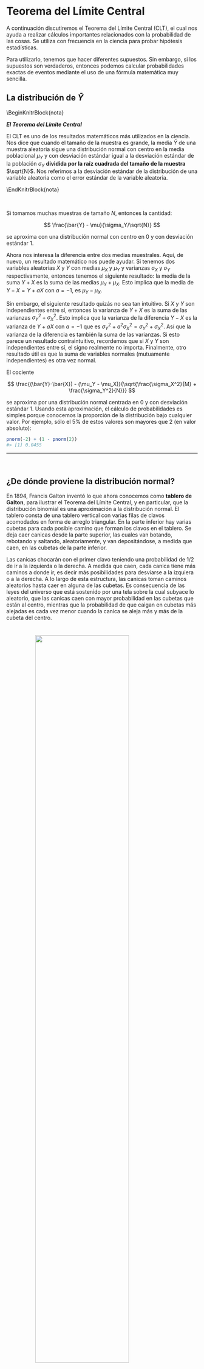 
# Teorema del Límite Central

<style>
  .espacio {
     margin-bottom: 1cm;
  }
</style>

<style>
  .espacio3 {
     margin-bottom: 3cm;
  }
</style>




A continuación discutiremos el Teorema del Límite Central (CLT), el cual nos ayuda a realizar cálculos importantes relacionados con la probabilidad de las cosas. Se utiliza con frecuencia en la ciencia para probar hipótesis estadísticas. 

Para utilizarlo, tenemos que hacer diferentes supuestos. Sin embargo, si los supuestos son verdaderos, entonces podemos calcular probabilidades exactas de eventos mediante el uso de una fórmula matemática muy sencilla.

## La distribución de $\bar{Y}$

\BeginKnitrBlock{nota}<div class="nota">**_El Teorema del Límite Central_**
  
El CLT es uno de los resultados matemáticos más utilizados en la ciencia. Nos dice que cuando el tamaño de la muestra es grande, la media $\bar{Y}$ de una muestra aleatoria sigue una distribución normal con centro en la media poblacional $\mu_Y$ y con desviación estándar igual a la desviación estándar de la población $\sigma_Y$ **dividida por la raíz cuadrada del tamaño de la muestra** $\sqrt{N}$. Nos referimos a la desviación estándar de la distribución de una variable aleatoria como el error estándar de la variable aleatoria.</div>\EndKnitrBlock{nota}

<br>

Si tomamos muchas muestras de tamaño $N$, entonces la cantidad:

$$
\frac{\bar{Y} - \mu}{\sigma_Y/\sqrt{N}}
$$

se aproxima con una distribución normal con centro en 0 y con desviación estándar 1.

Ahora nos interesa la diferencia entre dos medias muestrales. Aquí, de nuevo, un resultado matemático nos puede ayudar. Si tenemos dos variables aleatorias $X$ y $Y$ con medias $\mu_X$ y $\mu_Y$ y varianzas $\sigma_X$ y $\sigma_Y$ respectivamente, entonces tenemos el siguiente resultado: la media de la suma $Y + X$ es la suma de las medias $\mu_Y + \mu_X$. Esto implica que la media de $Y - X = Y + aX$ con $a = -1$, es $\mu_Y - \mu_X$. 

Sin embargo, el siguiente resultado quizás no sea tan intuitivo. Si $X$ y $Y$ son independientes entre sí, entonces la varianza de $Y + X$ es la suma de las varianzas $\sigma_Y^2 + \sigma_X^2$. Esto implica que la varianza de la diferencia $Y - X$ es la varianza de $Y + aX$ con $a = -1$ que es $\sigma^2_Y + a^2\sigma_X^2 = \sigma ^ 2_Y + \sigma_X ^ 2$. Así que la varianza de la diferencia es también la suma de las varianzas. Si esto parece un resultado contraintuitivo, recordemos que si $X$ y $Y$ son independientes entre sí, el signo realmente no importa. Finalmente, otro resultado útil es que la suma de variables normales (mutuamente independientes) es otra vez normal.

El cociente 

$$
\frac{(\bar{Y}-\bar{X}) - (\mu_Y - \mu_X)}{\sqrt{\frac{\sigma_X^2}{M} + \frac{\sigma_Y^2}{N}}}
$$

se aproxima por una distribución normal centrada en 0 y con desviación estándar 1. Usando esta aproximación, el cálculo de probabilidades es simples porque conocemos la proporción de la distribución bajo cualquier valor. Por ejemplo, sólo el 5% de estos valores son mayores que 2 (en valor absoluto):


```r
pnorm(-2) + (1 - pnorm(2))
#> [1] 0.0455
```

---

<br>

## ¿De dónde proviene la distribución normal?

En 1894, Francis Galton inventó lo que ahora conocemos como **tablero de Galton**, para ilustrar el Teorema del Límite Central, y en particular, que la distribución binomial es una aproximación a la distribución normal. El tablero consta de una tablero vertical con varias filas de clavos acomodados en forma de arreglo triangular. En la parte inferior hay varias cubetas para cada posible camino que forman los clavos en el tablero. Se deja caer canicas desde la parte superior, las cuales van botando, rebotando y saltando, aleatoriamente, y van depositándose, a medida que caen, en las cubetas de la parte inferior. 

Las canicas chocarán con el primer clavo teniendo una probabilidad de $1/2$ de ir a la izquierda o la derecha. A medida que caen, cada canica tiene más caminos a donde ir, es decir más posibilidades para desviarse a la izquiera o a la derecha. A lo largo de esta estructura, las canicas toman caminos aleatorios hasta caer en alguna de las cubetas. Es consecuencia de las leyes del universo que está sostenido por una tela sobre la cual subyace lo aleatorio, que las canicas caen con mayor probabilidad en las cubetas que están al centro, mientras que la probabilidad de que caigan en cubetas más alejadas es cada vez menor cuando la canica se aleja más y más de la cubeta del centro.

<p class="espacio">
</p>

<img src="figuras/galton.png" width="70%" style="display: block; margin: auto;" />

<p class="espacio">
</p>

<img src="figuras/galton_70.gif" width="40%" style="display: block; margin: auto;" />

<p class="espacio">
</p>

\BeginKnitrBlock{information}<div class="information">**Nota:** Puedes ver el script para hacer la simulación del tablero de Galton [aquí](https://github.com/andreuboada/est-aplicada-3-2018/blob/master/recursos/tablero_galton.r).</div>\EndKnitrBlock{information}

<br>

La primera versión de este teorema fue postulada por el matemático francés Abraham De Moivre que, en un notable artículo publicado en 1733, usó la distribución normal para aproximar la distribución del número de soles resultante de muchos lanzamientos de una moneda justa. Este hallazgo estaba muy por delante de su tiempo y permaneció en el olvido hasta que el famoso matemático francés Pierre-Simon Laplace lo rescató de la oscuridad en su monumental obra __Théorie analytique des probabilités__, publicada en 1812. Laplace extendió el hallazgo de De Moivre al aproximar la distribución binomial en general con la distribución normal. El teorema en su forma más general fue demostrado por primera vez por el príncipe de las matemáticas, Carl Friedrich Gauss, en 1813. Hoy en día es conocida en su honor como **distribución Gaussiana**, cuando en su tiempo no era más que la **ley del error**.

Supongamos que $x$ y $y$ son errores **independientes** cometidos al azar cuando se han hecho dos mediciones __independientemente__ una de la otra.

<img src="04-tlc_files/figure-html/unnamed-chunk-8-1.png" width="70%" style="display: block; margin: auto;" />

<br>

\noindent
De tal forma que se cumple que
$$
g(r) \Delta x \Delta y = f(x) \Delta x f(y) \Delta y,
$$
por lo cual
$$
g(r) = f(x)f(y).
$$
Esto significa nada más que la magnitud del error $g(r)$ es el producto de las magnitudes de los errores en $x$ y $y$ **de forma independiente**.
\noindent
Las coordenadas $x$,$y$ son tales que
$$
x = r \cos(\theta), \; \;\; y = r\mbox{sen}(\theta).
$$
Sabemos que
\begin{eqnarray*}
\dfrac{dx}{d\theta} &=& -r\mbox{sen}(\theta)\\
\dfrac{dy}{d\theta} &=& r \cos{(\theta)}
\end{eqnarray*}

Derivando con respecto a $\theta$:
\noindent
\begin{eqnarray*}
0 &=& \dfrac{d f(x)}{d \theta} f(y) + \dfrac{d f(y)}{d \theta} f(x)\\
&=& \dfrac{df}{dx}\cdot \dfrac{d x}{d \theta}\cdot f(y) + \dfrac{d f}{d y}\cdot\dfrac{d y}{d\theta} \cdot f(x) \\
&=& -r f^\prime(x) \mbox{sen}(\theta)f(y) + f^\prime(y)\cdot r \cos(\theta) f(x)\\
&=& -y f^\prime(x)f(y) + xf^\prime(y)f(x).
\end{eqnarray*}
Por lo tanto, 
$$
yf^\prime(x)f(y) = x f^\prime(y)f(x).
$$
Se tiene que
$$
\dfrac{f^\prime(x)}{f(x)x} = \dfrac{f^\prime(y)}{f(y)y},
$$
para toda $x$ y $y$. Como $x$ y $y$ son mediciones arbitrarias, esto implica que
$$
\dfrac{f^\prime(x)}{f(x)x}
$$
debe ser constante. Por lo tanto,
$$
\displaystyle{\int{\dfrac{f^\prime(x)}{f(x)x}}\,dx = \int{c \,dx}}. 
$$
Multiplicando por $x$,
$$
\displaystyle{\int{\dfrac{f^\prime(x)}{f(x)}}\,dx = \int{cx\, dx}}. 
$$
Por lo cual,
$$
\mbox{ln}f(x) = c\cdot \dfrac{x^2}{2} + c^\prime.
$$

### ¿Qué signo tiene c?

Vemos que
$$
f(x) = Ae^{c\frac{x^2}{2}},
$$
donde $A=e^{c^\prime}$. Como $f(x)$ es la función de densidad de este fenómeno de errores independientes entonces se debe cumplir que:
$$
1 = \displaystyle{\int f(x)\, dx},
$$
y podemos concluir que $c<0$, para que $f(x)$ pueda ser función de densidad.
\noindent
Integramos:
$$
A \displaystyle{\int{e^{c\cdot \frac{x^2}{2}}}\, dx}.
$$
Sea $u=\sqrt{-\dfrac{c}{2}}x$, entonces $du = \sqrt{-\dfrac{c}{2}}\,dx$. Por lo cual,
$$
1 = A\sqrt{-\dfrac{2}{c}} \displaystyle{\int_{-\infty}^{\infty}{e^{-u^2}}\,du = A \sqrt{-\dfrac{2}{c}} \cdot \sqrt{\pi}}.
$$
Para obtener lo anterior, se desea demostrar que 
\noindent
\[
\boxed{\int_0^\infty{e^{-x^2}dx} = \dfrac{\sqrt{\pi}}{2}.}
\]
Sea 
\[
I = \int_{-\infty}^\infty{e^{-x^2}dx}, 
\]
entonces
\[
I^2=\left(\int_{-\infty}^\infty{e^{-x^2}dx}\right)\left(\int_{-\infty}^\infty{e^{-y^2}dy}\right)=\int_{-\infty}^\infty{\int_{-\infty}^{\infty}{e^{-(x^2+y^2)}dxdy}}.
\]
Si $x=r\mbox{cos}(\theta)$ y $y=r\mbox{sen}(\theta)$ entonces $x^2+y^2=r^2$ y se puede demostrar que $dxdy=rd\theta dr$. Por lo tanto,
\begin{eqnarray*}
I^2&=&\int_{-\infty}^\infty{\int_{-\infty}^{\infty}{e^{-(x^2+y^2)}dxdy}}\\
&=&\int_{0}^\infty{\int_{0}^{2\pi}{re^{-r^2}d\theta dr}}\\
&=&-\pi\int_{0}^{\infty}{-2re^{-r^2}dr}\\
&=&-\pi e^{-r^2}{\biggr\rvert_{0}^{\infty}}\\
&=&\pi.
\end{eqnarray*}
Por lo cual, $I=\sqrt{\pi}$. Como $e^{-x^2}$ es una función simétrica alrededor de $0$, entonces se tiene, finalmente, que
\[
\int_{0}^{\infty}{e^{-x^2}dx}=\dfrac{1}{2}\int_{-\infty}^{\infty}{e^{-x^2}dx}=\dfrac{\sqrt{\pi}}{2}.
\]

Finalmente,
$$
1 =A \sqrt{-\dfrac{2}{c}} \cdot \sqrt{\pi},
$$
y despejando $A$, obtenemos que
$$
A = \sqrt{-\dfrac{c}{2\pi}}.
$$

Sean $\mu$, el valor esperado de $X$, y $\sigma^2$ la varianza de $X$, $E(X)$ y $V(X)$, respectivamente. Vemos que
\noindent
\begin{eqnarray*}
E(X) &=& \displaystyle{\int_{-\infty}^{\infty}{Ax e^{c\frac{x^2}{2}}}\, dx}\\
&=& \sqrt{-\dfrac{c}{2\pi}}\displaystyle{\int_{-\infty}^\infty{xe^{c\frac{x^2}{2}}}\,dx}.
\end{eqnarray*}
Por lo tanto, 
$$
E(X) = -\dfrac{1}{c} \sqrt{-\dfrac{c}{2\pi}}\,e^{c\frac{x^2}{2}}{\biggr\rvert_{-\infty}^{\infty}}=0.
$$
Ahora bien,
$$
E(X^2) = V(X).
$$
Tenemos que
$$
E(X^2) = \sqrt{-\dfrac{c}{2\pi}} \displaystyle{\int_{-\infty}^\infty{x^2e^{c\frac{x^2}{2}}}\,dx}.
$$
Integrando por partes (con $u=x$ y $dv = xe^{c\frac{x^2}{2}}\,dx$) ahora obtenemos
\begin{eqnarray*}
\sigma^2 = V(X) &=& \sqrt{-\dfrac{c}{2\pi}} \left(\dfrac{1}{c}xe^{cx^2/2}{\biggr\rvert_{-\infty}^{\infty}} - \dfrac{1}{c}\displaystyle{\int_{-\infty}^{\infty}{e^{c{x^2/2}}\,dx}}\right) \\
&=& \sqrt{-\dfrac{c}{2\pi}} \left(-\dfrac{1}{c}\displaystyle{\int_{-\infty}^{\infty}{e^{cx^2/2}}\,dx}\right) \\
&=& \sqrt{-\dfrac{c}{2\pi}} \cdot \left(\dfrac{1}{c}\right) \cdot \sqrt{-\dfrac{2\pi}{c}}.
\end{eqnarray*}
Por lo cual,
$$
c = - \dfrac{1}{\sigma^2}.
$$
Finalmente, la distribución de $X$ con media $0$ y varianza $\sigma^2$ es
$$
f(x) = \dfrac{1}{\sqrt{2\pi\sigma^2}}\,e^{-\frac{1}{2\sigma^2}x^2}.
$$
Si ahora la media es $\mu$, entonces
$$
f(x) = \dfrac{1}{\sqrt{2\pi\sigma^2}}\,e^{-\frac{1}{2\sigma^2}(x-\mu)^2}.
$$

## Otras observaciones

Otras propiedades de esta distribución se pueden obtener buscando los puntos críticos de su función de densidad
$$
f(x) = Ae^{cx^2/2}.
$$
La primera derivada es
$$
f^\prime(x) = A e^{cx^2/2}\cdot cx.
$$
Por lo que $f^\prime(x)=0$ cuando $x=0$. La segunda derivada es 
$$
f^{\prime\prime}(x) = cA\left(e^{cx^2/2}+xe^{cx^2/2}\cdot cx\right).
$$
Por lo tanto,
\begin{eqnarray*}
f^{\prime\prime}(0) &=& cA \\
&=& c\sqrt{-\dfrac{c}{2\pi}} \\
&=& \sqrt{\dfrac{1}{2\pi\sigma^2}} > 0.
\end{eqnarray*}

Por lo tanto, si $\sigma^2 = 1$, entonces el máximo de $f(x)$ se alcanza en $x=0$, que coincide con la media, y el valor de $f$ en $x=0$ es
$$
\sqrt{\dfrac{1}{2\pi}} \approx 0.3989.
$$
Ahora bien, $f^{\prime\prime}(0) = 0$ si y sólo si
$$
e^{cx^2/2} = -cx^2 e^{cx^2/2},
$$
que ocurre si y sólo si
$$
x = \pm \sigma.
$$
Esto quiere decir que $f(x)$ tiene puntos de inflexión en $-\sigma$ y $\sigma$.

<img src="04-tlc_files/figure-html/unnamed-chunk-9-1.png" width="70%" style="display: block; margin: auto;" />

## Diagramas de caja y brazos
Los diagramas de caja y brazos son muy populares, e intentan mostrar gráficamente algo similar al resumen de cinco números de Tukey:

</br>
<a href="https://upload.wikimedia.org/wikipedia/commons/thumb/2/25/Boxplot.svg/457px-Boxplot.svg.png">
<img src="https://upload.wikimedia.org/wikipedia/commons/thumb/2/25/Boxplot.svg/457px-Boxplot.svg.png" width="300px">
<p>
Imagen de Wikipedia.
</p>
</a>
</br>

Como vemos en la imagen superior el método muestra la mediana como una línea horizontal (medida de tendencia central), los bordes de la caja indican los cuartiles inferior y superior (o cuantiles 0.25 y 0.75). La distancia entre estos dos se conoce como rango intercuartílico o *IQR* por sus siglas en inglés, el IQR es una medida de dispersión. Alrededor del 50\% de los datos están entre los cuartiles inferior y superior, es así que si el rango intercuartílico es chico los datos de enmedio están muy cercanos alrededor de la mediana, si el rango intercunatílico es grande los datos de enmedio están dispersos alrededor de la mediana. Adicionalmente, las distancias relativas de los cuartiles a lamediana nos dan información de la forma de la distribución, si una es mayor a la otra la distribucción está sesgada.

Las líneas punteadas del diagrama superior indican los *valores adyacentes*, el valor adyacente superior se calcula de la siguiente forma: se toma el dato más grande que está a no más de $1.5IQR$ del cuartil superior. Los valores adyacentes también nos dan un resumen de la forma y dispersión, pero lo hacen para los valores extremos, o colas de la distribución.

Finalmente, los datos mayores (o menores) a los valores adyacentes se grafican de manera individual como puntos. Si hay datos atípicos suelen aparecer como estos puntos graficados individualmente.

### Ejemplo {-}

En el caso de los cantantes obtenemos la siguiente gráfica:


```r
library(lattice)
library(tidyverse)
# calculamos la estatura en centímetros
singer$estatura.m <- singer$height * 2.54
```

Veamos la estructura de los datos:


```r
singer %>% sample_n(10) %>% knitr::kable()
```

       height  voice.part    estatura.m
----  -------  -----------  -----------
19         62  Soprano 1            157
196        75  Bass 1               190
140        65  Tenor 1              165
37         63  Soprano 2            160
2          62  Soprano 1            157
108        64  Alto 2               163
114        67  Alto 2               170
67         65  Alto 1               165
167        68  Tenor 2              173
175        73  Bass 1               185


```r
singer.medians <- singer %>%
  group_by(voice.part) %>%
  mutate(mediana = median(estatura.m),
         media = mean(estatura.m))

library(forcats)
singer.medians$voice.part.2 <- fct_reorder(.f = singer.medians$voice.part, .x = singer.medians$mediana, .fun = median)

ggplot(singer.medians, aes(x = voice.part.2, y = estatura.m)) + 
  geom_boxplot() +
  geom_jitter(position = position_jitter(height = 0.8, width = 0.3), 
    color = "darkgray", alpha = 0.5) +
  geom_point(aes(y = media), colour = "red", size = 2) + 
  coord_flip()
```

<img src="04-tlc_files/figure-html/unnamed-chunk-12-1.png" width="70%" style="display: block; margin: auto;" />

---

<br>

Consideramos las siguientes mediciones de ozono en el aire, producidas por la red automática de monitoreo ambiental ([SIMA](http://www.aire.df.gob.mx/default.php?opc='aKBhnmI='&opcion=Zg==)). Las mediciones son concentración de ozono (en ppb o partes por billón) para las estaciones de Tlalnepantla e Iztapalapa, tomadas a las 2 pm, durante 2014. 

**Una exposición de 110 ppb durante una hora se considera aguda.**

<img src="04-tlc_files/figure-html/unnamed-chunk-13-1.png" width="70%" style="display: block; margin: auto;" />

![](figuras/manicule2.jpg) 
<div class="centered">
<p class="espacio">
</p>
La distribución de ozono (en cualquier estación) es...

(a) Simétrica.  

(b) Tiene sesgo a la derecha. 

(c) Tiene sesgo a la izquierda. 

<p class="espacio3">
</p>
</div>
<br>

---

<br>

## Gráficas de cuantiles teóricos

\BeginKnitrBlock{nota}<div class="nota">Supongamos que $G$ es la función de distribución de una variable aleatoria continua, tal que $G$ es diferenciable y tiene derivada positiva (por ejemplo, si la variable aleatoria tiene densidad positiva y continua en todos los reales). Entonces podemos construir la función $q:(0,1) \to (\infty, \infty)$ dada por: $$q(f)=G^{-1}(f)$$ para cualquier $f \in (0,1)$. Decimos que $q$ es la **función de cuantiles** de la variable aleatoria con distribución $G$. Bajo esta definición, es claro que si $X$ tiene distribución $G$, entonces $P(X<q(f))=G(q(f))=f$.</div>\EndKnitrBlock{nota}

### Ejemplo: normal {-}
Abajo vemos cómo se ve la gráfica de cuantiles de una variable aleatoria normal estándar. A esta función la denotamos como $q_{0,1}(f)$, y en general, a la función de cuantiles de una distribución $Normal(\mu, \sigma^2)$ la denotamos por $q_{\mu, \sigma}(f)$.


```r
ggplot(data = data.frame(x = 0), mapping = aes(x = x)) +
  stat_function(fun = qnorm) + xlim(0.001,0.999) +
  xlab('Cuantil (f)') + ylab('q')
```

<img src="04-tlc_files/figure-html/unnamed-chunk-15-1.png" width="70%" style="display: block; margin: auto;" />

Notemos que $q_{\mu, \sigma}(f) \to \infty$ cunado $f \to 1$, y el cuantil $1$ no esta definido. Análogamente el cuantil $0$ tampoco está definido.

<p class="espacio">
</p>

![](figuras/manicule2.jpg) 
<div class="centered">
<p class="espacio">
</p>
¿Cómo se ve la gráfica de cuantiles de una variable aleatoria uniforme?

(a) Similar al caso normal (una curva).

(b) Como una recta horizontal.

(c) Como una recta vertical.

(d) Como una diagonal.

<p class="espacio3">
</p>
</div>
<br>

## Gráficas de cuantiles para un conjunto de datos

Hay varias maneras razonables de definir los cuantiles de un conjunto de datos, (ver Hyndman y Fan 1996 para una resumen de lo que usan los paquetes estadísticos). Nosotros adoptamos la siguiente construcción:

<p class="espacio3">
</p>

\BeginKnitrBlock{nota}<div class="nota">**Cuantiles de un conjunto de datos.** Si $x_1,...,x_n$ es el conjunto de datos, 
los ordenamos de manera creciente para obtener $x_{(1)},...,x_{(n)}$, donde
$x_{(1)}$ es la observación más chica y $x_{(n)}$ la más grande.
Definimos
$$f_i=\frac{i-0.5}{n}$$
y decimos que $x_{(i)}$ es el cuantil $f_i$.
Si se deseara calcular otros cuantiles $f$, se podría interpolar o 
extrapolar con los puntos $x_{(1)},...,x_{(n)}$ y $f_1,...,f_n$, pero esto no tiene tanto sentido.</div>\EndKnitrBlock{nota}

<p class="espacio">
</p>

Podemos hacer gráficas de la función de cuantiles de manera fácil. Estas gráficas se hacen, aproximadamente, como sigue: se ordenan los datos del más chico al más grande, se enumeran como índice, y graficamos los pares resultantes con el índice en el eje horizontal.


```r
library(ggplot2)
library(reshape2) # aquí están los datos de propinas
n <- length(tips$total_bill)
tips$probs <- (1:n - 0.5) / n
tips$cuantiles <- quantile(tips$total_bill, probs = tips$probs, type = 5) 
ggplot(tips, aes(x=probs, y = cuantiles)) + 
  xlab('Cuantil (f)') + 
  ylab('Dólares') + 
  geom_point()
```

<img src="04-tlc_files/figure-html/unnamed-chunk-17-1.png" width="70%" style="display: block; margin: auto;" />

### ¿Qué buscar en una gráfica de cuantiles?
Las gráficas de cuantiles son conceptualmente simples; sin embargo, su interpretación efectiva requiere práctica. Algunas guías son:

1. Podemos leer fácilmente la mediana y los cuartos.

2. Regiones en la escala de medición de los datos (dimensión vertical) con densidades de datos más altas se ven como pendientes bajas en la gráfica. Mientras que pendientes altas indican densidades de datos relativamente más bajas.

3. Una mayor pendiente en la forma general de la gráfica (por ejemplo, en la recta que une los cuartos) indica dispersiones más grandes.

4. Si el conjunto de datos se distribuye aproximadamente uniforme, entonces la gráfica debe parecerse a una recta (diagonal).

5. De manera más general: en las regiones donde el histograma crece conforme aumentan los valores en el conjunto de datos, la pendiente de la gráfica de cuantiles es decreciente (así que la gráfica de cuantiles es cóncava hacia abajo). Cuando el histograma decrece conforme aumentan los valores en el conjunto de datos, la pendiente de la gráfica de cuantiles es creciente (así que observamos concavidad hacia arriba).

6. Si la distribución tiene más dispersión hacia la derecha, la figura general de la gráfica es cóncava hacia arriba. Si tiene más dispersión a la izquierda, es cóncava hacia abajo.

7. ¿Cómo se ve una distribución que parece tener grupos definidos donde se acumulan los datos?


```r
num_sim <- 300
grupos <- data.frame(
  gpo = sample(1:3, size = 300, replace = TRUE, prob = c(0.25, 0.25, 0.5)))
grupos$x <- ifelse(grupos$gpo == 1, rnorm(num_sim, mean = 0), 
  ifelse(grupos$gpo == 2, rnorm(num_sim, 10, 2), rnorm(num_sim, mean = 20, 2)))
hist(grupos$x)
n <- length(grupos$x)
grupos$probs <- (1:n - 0.5) / n
grupos$cuantiles <- quantile(grupos$x, probs = grupos$probs, type = 5) 
ggplot(grupos, aes(x=probs, y = cuantiles)) + 
  xlab('Cuantil (f)') + 
  ylab('Dólares') + 
  geom_point()
```

<img src="04-tlc_files/figure-html/unnamed-chunk-18-1.png" width="70%" style="display: block; margin: auto;" /><img src="04-tlc_files/figure-html/unnamed-chunk-18-2.png" width="70%" style="display: block; margin: auto;" />

<p class="espacio">
</p>

---

<br>

## Gráficas qq-normales

En las secciones anteriores hemos usado gráficas de cuantiles para graficar cuantiles de un conjunto de datos y cuantiles teóricos dada una función de distribución. También es posible hacer gráficas de conjuntos de datos contra cuantiles teóricos de una distribución, de manera que podamos visualizar el grado de concordancia entre estas dos.

La más popular de estas gráficas son las *cuantil-cuantil normales* (*q-q normales*). Una manera de hacer estas gráficas para el conjunto de datos $x_1,...,x_n$ es calcular:

$$\bar{x}=\frac{1}{n}\sum_{i=1}^n x_i, s=\sqrt{\frac{1}{n-1}\sum_{i=1}^n(x_i-\mu)^2}$$

y calcular los cuantiles $q_{\bar{x},s}(f)$ de la distribución $Normal(\bar{x},s)$. Entonces calculamos $q_{\bar{x},s}(f)$ donde $f_1,f_2,...,f_n$ son los cuantiles de los datos y graficamos $(x_{i},q_{\bar{x},s}(f_i))$. Si los puntos no se desvían mucho de la recta $x=y$, entonces el conjunto de datos se distribuye, aproximadamente, de manera normal. Las desviaciones de la recta se interpretan como arriba hicimos con la gráfica cuantil cuantil.

Cuando queremos evaluar si la forma de la distribución de los datos es cercana a la normal, no es necesario calcular $\bar{x}$ y $s$, pues para cualquier $\mu$ y $\sigma$ tenemos que:

$$q_{\mu, \sigma}(f) = \sigma q_{0,1}(f)+\mu,$$

lo que implica que si graficamos los cuantiles $q_{0,1}(f_i)$ contra los del conjunto de datos, los datos se distribuyen aproximadamente normal cuando están dispuestos cerca de una recta.

<p class="espacio3">
</p>

\BeginKnitrBlock{nota}<div class="nota">**Construcción de una gráfica normal de cuantiles.** Si los datos ordenados están dados por $x_{1},x_{2},...,x_{n}$, con valores $f$ correspondientes $f_1,f_2,...,f_n$, entonces graficamos los puntos $(q_{0,1},x_{i})$.</div>\EndKnitrBlock{nota}

<p class="espacio3">
</p>

### Ejemplo: cantantes {-}

En estas gráficas podemos ver:

1. Cada conjunto de datos es razonablemente bien aproximado por una distribución normal. Muchas de las desviaciones que observamos se deben a redondeo.

2. Aunque las medianas varían de grupo a grupo, las pendientes no varían mucho, esto quiere decir que las dispersiones (por ejemplo, desviaciones estándar) son similares a lo largo de todos los grupos.

3. La variación en la dispersión de cada conjunto de datos no está asociado a la mediana de cada uno.


```r
library(ggplot2)
library(lattice)
library(dplyr)
# calculamos la estatura en centímetros
singer$estatura.m <- singer$height * 2.54

# calculamos el valor f dentro de cada grupo
singer_ord <- arrange(group_by(singer, voice.part), estatura.m)
singer_cuant <- mutate(singer_ord, 
  n = n(), 
  valor.f = (1:n[1] - 0.5)/n[1],
  q.norm = qnorm(valor.f)
  )

ggplot(singer_cuant, aes(x = q.norm, y = estatura.m)) +
  geom_point() +
  facet_wrap(~voice.part, nrow = 2) +
  geom_smooth(method = "lm", se = FALSE)
```

<img src="04-tlc_files/figure-html/unnamed-chunk-20-1.png" width="70%" style="display: block; margin: auto;" />

---

<br>

<br>

## El TLC y errores estándar

En Noviembre del 2017 El Financiero [publicó](http://www.elfinanciero.com.mx/nacional/reprueban-entidades-estados-en-atencion-a-diabetes-ssa.html) una noticia que afirmab que los estados de Oaxaca, Michoacán, Morelos y Tamaulipas tenían la peor atención a pacientes diabéticos. 

El índice [ICAD](http://oment.uanl.mx/tablero-de-control-de-enfermedades/) (Secretaría de Salud) mide el cuidado que se les da a los pacientes en las unidades de primer nivel, en todas sus jurisdicciones sanitarias. Además toma en cuenta tres aspectos principales: que se pueda retener al paciente, que se tenga acceso a pruebas diagnósticas y si tiene su diabetes controlada. 

Se cuenta con datos del ICAD de Noviembre del 2016:


```r
icad <- read_csv("datos/icad.csv")
icad %>% sample_n(10) %>% knitr::kable()
```

    fecha   cve_edo  cve_clues     nombre                   calificacion   pac_act
---------  --------  ------------  ----------------------  -------------  --------
 20161125        12  GRSSA012004   CSR EL POTRERILLO                53.5        33
 20161125        28  TSSSA000034   CSR GUÍA DEL PORVENIR            68.6        21
 20161125        25  SLSSA000806   CULIACÁNCITO                     60.2        35
 20161125         8  CHSSA002356   CS BENITO JUÁREZ                 45.3        39
 20161125        21  PLSSA008563   PLSSA008563                      68.4       224
 20161125        30  VZSSA016081   FCO I MADERO                     51.4        19
 20161125         4  CCSSA000346   CS TIKINMUL                      57.8        13
 20161125        15  MCSSA000813   S MARTÍN                         68.4        24
 20161125        15  MCSSA009954   S AGUSTÍN ATLAPULCO              62.0        63
 20161125        28  TSSSA000256   CSR FORTINES                     66.9        34

Cada unidad de salud o _CLUES_ recibe una calificación __promedio__ y tiene cierto número de pacientes diabéticos activos.

Un efecto interesante es que si vemos el promedio de calificación contra el número de pacientes activos vemos el siguiente fenómeno:


```r
ggplot(icad, aes(x=pac_act, y=calificacion)) + 
  geom_jitter(width = 0.1, height = 0.1) +
  scale_x_continuous(limits = c(0,400)) +
  geom_hline(yintercept = mean(icad$calificacion), color = 'red')
```

<img src="04-tlc_files/figure-html/unnamed-chunk-22-1.png" width="70%" style="display: block; margin: auto;" />

La línea roja representa la media nacional de la calificación promedio de todas las unidades del país. Podemos ver que conforme aumenta el número de pacientes en el hospital las observaciones tienden a acercarse más a la media poblacional.

Podemos simular la media para diferentes tamaños de muestra y ver cómo se comporta la media para varios tamaños de muestra. En los datos del ICAD la media nacional es de 58.867:


```r
set.seed(123456)
sim_media_normal <- function(n){
  media <- mean(rnorm(n = n, mean = 58.86661, sd = 11.12385))
  tibble(n=n, media=media)
}
sim_1 <- map_df(sample(1:500, 1000, replace = T), sim_media_normal)
```


```r
ggplot(sim_1, aes(x = n, y = media)) +
  geom_point() + 
  geom_hline(yintercept = mean(icad$calificacion), color = 'red')
```

<img src="04-tlc_files/figure-html/unnamed-chunk-24-1.png" width="70%" style="display: block; margin: auto;" />

Nuevamente se observa un fenómeno similar. Este fenómeno del error estándar generalmente se observa en la práctica y una buena estrategia para el modelado sería considerar el número de observaciones (pacientes, alumnos, escuelas) utilizados para calcular la media. 

<p class="espacio">
</p>

\BeginKnitrBlock{comentario}<div class="comentario">Alguien nos podría preguntar: ¿por qué debería el promedio acercarse a la media general cuando aumentamos el tamaño de la muestra?. </div>\EndKnitrBlock{comentario}

<p class="espacio">
</p>

Debemos interpretar esta pregunta como preguntando por qué el error estándar de la media se reduce a medida que $n$ aumenta. El teorema del límite central muestra que (bajo ciertas condiciones, por supuesto) el error estándar debe hacer esto, y que la media se aproxima a una distribución normal. Pero la pregunta es ¿por qué? 


La mejor justificación simple puede ser que hay más formas de obtener valores _medios_ que valores extremos; por ejemplo, la media de un lanzamiento de un dado (distribución discreta uniforme en $1, 2, ..., 6$) es $3.5$. 

* Con un dado, es igualmente probable que obtengas un "promedio" de 3 o de 1. 

* Pero con dos dados hay cinco formas de obtener un promedio de 3, y solo una forma de obtener un promedio de 1. 

* Hay 5 veces más probabilidades de obtener el valor que está más cerca de la media que el que está más lejos.

Veamos esto con un ejercicio de simulación:


```r
set.seed(110265)
tira_dado <- function(i){
  res <- sample(x = 1:6, size = 1)
  tibble(lanzamiento=i, resultado=res)
}
```

Lanzamos el dado mil veces y calculamos el promedio en cada lanzamiento.


```r
sim_2 <- map_df(1:1000, tira_dado) %>%
  mutate(media = cummean(resultado))
sim_2 %>% head(5) %>% knitr::kable()
```



 lanzamiento   resultado   media
------------  ----------  ------
           1           3    3.00
           2           2    2.50
           3           5    3.33
           4           1    2.75
           5           5    3.20

Esto ocurre debido a la **Ley de los Grandes Números**:


```r
ggplot(sim_2, aes(x = lanzamiento, y = media)) + 
  geom_line() +
  geom_hline(yintercept = 3.5, color = 'red') + 
  scale_x_continuous(limits = c(2,1000)) +
  scale_y_continuous(limits = c(3.3,3.8))
```

<img src="04-tlc_files/figure-html/unnamed-chunk-28-1.png" width="70%" style="display: block; margin: auto;" />

La idea es ver como se aproxima la distribución muestral de la media (cuando las observaciones provienen de distintas distribuciones) a una Normal conforme aumenta el tamaño de muestra. Para esto, aproximamos la distribución muestral de la media usando simulación.

Vale la pena observar que hay distribuciones que requieren un mayor tamaño de muestra $n$ para lograr una buena aproximación (por ejemplo la log-normal), ¿a qué se debe esto?

¿Por qué tanto énfasis en el TLC? El __error estándar__ es la manera más común para describir la precisión de una estadística. En términos generales, esperamos que $\bar{x}$ este a una distancia de $\mu_P$ menor a un error estándar el 68% del tiempo, y a menos de 2 errores estándar el 95% del tiempo. Estos porcentajes están basados el teorema central del límite que nos dice que bajo ciertas condiciones (bastante generales) de $P$ la distribución de $\bar{x}$ se aproximará a una distribución normal:
$$\bar{x} \overset{\cdot}{\sim} N(\mu_P,\sigma_P^2/n)$$

---

Con la siguiente aplicación podemos simular muestras de cualquier distribución y visualizar la distribución de $\bar{X}$:

<iframe src="https://andreuboada.shinyapps.io/tlc-shiny/?showcase=0" width="103%" height="800px"></iframe>

---

<br>

## Ejemplo

La corporación ALFA vende bicicletas. Basada en su experiencia siente que en los meses de verano es \textit{igualmente} probable que venda 0, 1, 2, 3 ó 4 bicicletas en un día (la firma nunca ha vendido más de 4 bicicletas por día).

Sea $X$ el número de bicicletas vendidas en un día. $X$ sigue una distribución uniforme y toma los valores $-2,-1,0,1,2$, es decir,
\noindent
\[
X=\left\{ \begin{array}{cl}
-2 & \text{con probabilidad 1/5}\\
-1 & \text{con probabilidad 1/5}\\
0 & \text{con probabilidad 1/5}\\
1 & \text{con probabilidad 1/5}\\
2 & \text{con probabilidad 1/5.}
\end{array}\right.
\]

Suponga que el número de bicicletas vendidas el siguiente día es independiente del número vendido el día anterior. Sea $S$ el número de bicicletas vendidas en un periodo de _cinco días_.

Si $X_1,X_2,\ldots,X_{5}$ son variables aleatorias independientes con la misma distribución, entonces
\[
S = X_1 + X_2 + \cdots + X_{5}.
\]

Primero podemos definir el experimento como una función que reciba el número de realización del experimento y regrese el número de bicicletas vendidas en los 5 días: 


```r
set.seed(100888)
experimento <- function(k){
  tibble(k = k, x = as.integer(sum(sample.int(5,5,replace=T) - 1)))
}
```

Podemos ver qué regresa la función en una realización del experimento:


```r
experimento(1)
#> # A tibble: 1 x 2
#>       k     x
#>   <dbl> <int>
#> 1  1.00    12
```

Ahora utilizamos la fución `map_df` del paquete `purrr` para obtener 1000 realizaciones del experimento en un data frame:


```r
m <- 1000
df_bicis <- map_df(.x = 1:m, .f = experimento)
df_bicis %>% head(10) %>% knitr::kable()
```



  k    x
---  ---
  1   16
  2   11
  3   14
  4    5
  5    6
  6    9
  7   11
  8    7
  9   12
 10   13

Calculamos la tabla y gráfica de frecuencias:


```r
df_bicis_frec <- df_bicis %>%
  group_by(x) %>%
  summarise(p_x = n()/m)
ggplot(df_bicis_frec, aes(x = x)) +
  geom_bar(aes(y = p_x), stat = 'identity') +
  geom_text(stat='identity',aes(y=p_x,label=round(p_x,4)),vjust=-1,size=2.5)
```

<img src="04-tlc_files/figure-html/unnamed-chunk-33-1.png" width="100%" style="display: block; margin: auto;" />

Si comparamos con los valores que toma una distribución normal con la misma media y la misma desviación estándar vemos que las probabilidades son muy similares. Es un resultado del Teorema del Límite Central que la suma de variables uniformes independientes sigue una distribución normal. De cualquier forma es interesante cómo la suma de sólo 5 uniformes independientes da como resultado una distribución que se asemeja a la de una normal.


```r
media_bicis <- mean(df_bicis$x)
sd_bicis <- sd(df_bicis$x)
dnorm(0:20, mean = media_bicis, sd = sd_bicis)
#>  [1] 0.000933 0.002325 0.005270 0.010868 0.020393 0.034816 0.054083
#>  [8] 0.076440 0.098302 0.115022 0.122455 0.118619 0.104546 0.083838
#> [15] 0.061172 0.040611 0.024531 0.013482 0.006742 0.003068 0.001270
```

## Tarea

1. La Evaluación Nacional de Logros Académicos en Centros Escolares (ENLACE), es un examen que se pretende realizar cada año en México por la Secretaria de Educación Pública (SEP) a todas las escuelas públicas y privadas de nivel básico; para conocer el nivel de desempeño en las materias de español y matemáticas. Han existido importantes resistencias a la aplicación de este examen y opiniones de intelectuales respecto de las fallas que esta tiene.

En este enlace la SEP publicó los resultados de la prueba ENLACE para todas las escuelas de los 32 estados de México: [http://www.enlace.sep.gob.mx/content/ba/pages/base_de_datos_completa_2013/](http://www.enlace.sep.gob.mx/content/ba/pages/base_de_datos_completa_2013/)

a. Descarga los datos para todas las localidades y cárgalos en R utilizando la función `map_df` del paquete `purrr`.

b. Explica si los datos cumplen los principios de datos limpios.

c. Haz la limpieza necesaria que requieran los datos.

d. Agrega los datos a nivel municipio para calcular el número de alumnos en cada grado y su promedio de puntos en español y matemáticas.

e. Haz una gráfica en la cual cada punto represente un municipio y en el eje $x$ se muestre el número de alumnos que presentaron el examen y en el eje $y$ el promedio de puntos en matemáticas.

2. La siguiente función de R sirve para generar una gráfica de la función de masa de probabilidad de una variable aleatoria $\mbox{Binomial}(n,p)$. 


```r
genera_binoms <- function(p, n) {
  datos <- tibble(x = 0:n, y = dbinom(x, n, p))
  media <- n*p
  sd <- sqrt(n*p*(1-p))
  ls <- media + 4*sd
  li <- media - 4*sd
  lse <- as.integer(ls)
  lie <- as.integer(li) + 1
  datos %>%
    filter(x < ls & x > li) %>%
    ggplot(aes(x, y)) +
    geom_point(size = 0.6) +
    geom_segment(aes(x=x,y=0,xend=x,yend=y), color = 'red') +
    scale_x_continuous('k',breaks=lie:lse) + scale_y_continuous('p(k)') +
    geom_text(aes(y=y,label=round(y,3)),stat = 'identity',vjust=-1,size=3)
}
```

Por ejemplo, con $p=1/3$ y $n=10$ realizaciones, la gráfica se ve así:


```r
genera_binoms(1/3, 10)
```

<img src="04-tlc_files/figure-html/unnamed-chunk-36-1.png" width="70%" style="display: block; margin: auto;" />


Utiliza la función para determinar a partir de qué valor de $n$ la distribución de una variable Binomial con probabilidad de éxito $p=1/100$ se asemeja a la de una normal.

3. Regresando al ejemplo de la venta de bicicletas:

a. Utiliza la función de `experimento` y la función `map_df` para obtener una simulación de 100 realizaciones del experimento. Haz una gráfica de cuantiles vs cuantiles normales y decide si el conjunto de datos está bien aproximado por una distribución normal.

b. Calcula la distribución de probabilidades del número de bicicletas vendidas en un periodo de _cinco días_. Para calcular $p(k) = P(S=k)$ considera que deberás contar el número de soluciones de la ecuación
$$
x_1 + x_2 + \cdots + x_5 = k,
$$
donde $0 \leq x_i \leq 4$. El número de soluciones enteras es equivalente al coeficiente del término $y^k$ del polinomio $(1+y+\cdots+y^4)^5$ porque cada factor del producto representa el número de bicicletas vendidas por día. Compara las probabilidades calculadas con los valores de la distribución normal obtenidos anteriormente. 
